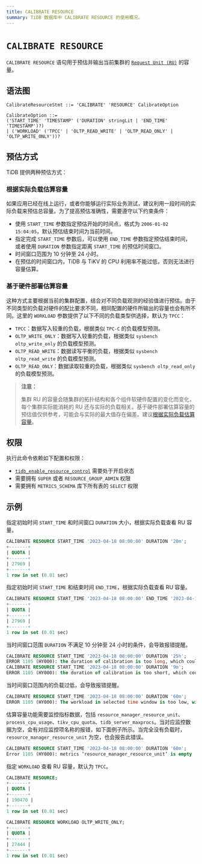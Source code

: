 ```yaml
---
title: CALIBRATE RESOURCE
summary: TiDB 数据库中 CALIBRATE RESOURCE 的使用概况。
---
```


# `CALIBRATE RESOURCE`

`CALIBRATE RESOURCE` 语句用于预估并输出当前集群的 [`Request Unit (RU)`](/tidb-resource-control.md#什么是-request-unit-ru) 的容量。

## 语法图

```ebnf+diagram
CalibrateResourceStmt ::= 'CALIBRATE' 'RESOURCE' CalibrateOption

CalibrateOption ::=
('START_TIME' 'TIMESTAMP' ('DURATION' stringLit | 'END_TIME' 'TIMESTAMP')?)
| ('WORKLOAD' ('TPCC' | 'OLTP_READ_WRITE' | 'OLTP_READ_ONLY' | 'OLTP_WRITE_ONLY'))?

```

## 预估方式

TiDB 提供两种预估方式：

### 根据实际负载估算容量

如果应用已经在线上运行，或者你能够运行实际业务测试，建议利用一段时间的实际负载来预估总容量。为了提高预估准确性，需要遵守以下约束条件：

- 使用 `START_TIME` 参数指定预估开始的时间点，格式为 `2006-01-02 15:04:05`，默认预估结束时间为当前时间。
- 指定完成 `START_TIME` 参数后，可以使用 `END_TIME` 参数指定预估结束时间，或者使用 `DURATION` 参数指定距离 `START_TIME` 的预估时间窗口。
- 时间窗口范围为 10 分钟至 24 小时。
- 在预估的时间窗口内，TiDB 与 TiKV 的 CPU 利用率不能过低，否则无法进行容量估算。

### 基于硬件部署估算容量

这种方式主要根据当前的集群配置，结合对不同负载观测的经验值进行预估。由于不同类型的负载对硬件的配比要求不同，相同配置的硬件所输出的容量也会有所不同。这里的 `WORKLOAD` 参数提供了以下不同的负载类型供选择，默认为 `TPCC`：

- `TPCC`：数据写入较重的负载，根据类似 `TPC-C` 的负载模型预测。
- `OLTP_WRITE_ONLY`：数据写入较重的负载，根据类似 `sysbench oltp_write_only` 的负载模型预测。
- `OLTP_READ_WRITE`：数据读写平衡的负载，根据类似 `sysbench oltp_read_write` 的负载模型预测。
- `OLTP_READ_ONLY`：数据读取较重的负载，根据类似 `sysbench oltp_read_only` 的负载模型预测。

> **注意：**
>
> 集群 RU 的容量会随集群的拓扑结构和各个组件软硬件配置的变化而变化，每个集群实际能消耗的 RU 还与实际的负载相关。基于硬件部署估算容量的预估值仅供参考，可能会与实际的最大值存在偏差。建议[根据实际负载估算容量](#根据实际负载估算容量)。

## 权限

执行此命令依赖如下配置和权限：

- [`tidb_enable_resource_control`](/system-variables.md#tidb_enable_resource_control-从-v660-版本开始引入) 需要处于开启状态
- 需要拥有 `SUPER` 或者 `RESOURCE_GROUP_ADMIN` 权限
- 需要拥有 `METRICS_SCHEMA` 库下所有表的 `SELECT` 权限

## 示例

指定初始时间 `START_TIME` 和时间窗口 `DURATION` 大小，根据实际负载查看 RU 容量。

```sql
CALIBRATE RESOURCE START_TIME '2023-04-18 08:00:00' DURATION '20m';
+-------+
| QUOTA |
+-------+
| 27969 |
+-------+
1 row in set (0.01 sec)
```

指定初始时间 `START_TIME` 和结束时间 `END_TIME`，根据实际负载查看 RU 容量。

```sql
CALIBRATE RESOURCE START_TIME '2023-04-18 08:00:00' END_TIME '2023-04-18 08:20:00';
+-------+
| QUOTA |
+-------+
| 27969 |
+-------+
1 row in set (0.01 sec)
```

当时间窗口范围 `DURATION` 不满足 10 分钟至 24 小时的条件，会导致报错提醒。

```sql
CALIBRATE RESOURCE START_TIME '2023-04-18 08:00:00' DURATION '25h';
ERROR 1105 (HY000): the duration of calibration is too long, which could lead to inaccurate output. Please make the duration between 10m0s and 24h0m0s
CALIBRATE RESOURCE START_TIME '2023-04-18 08:00:00' DURATION '9m';
ERROR 1105 (HY000): the duration of calibration is too short, which could lead to inaccurate output. Please make the duration between 10m0s and 24h0m0s
```

当时间窗口范围内的负载过低，会导致报错提醒。

```sql
CALIBRATE RESOURCE START_TIME '2023-04-18 08:00:00' DURATION '60m';
ERROR 1105 (HY000): The workload in selected time window is too low, with which TiDB is unable to reach a capacity estimation; please select another time window with higher workload, or calibrate resource by hardware instead
```

估算容量功能需要监控指标数据，包括 `resource_manager_resource_unit`、`process_cpu_usage`、`tikv_cpu_quota`、`tidb_server_maxprocs`。当对应监控数据为空，会有对应监控项名称的报错，如下面例子所示。当完全没有负载时，`resource_manager_resource_unit` 为空，也会报告此错误。

```sql
CALIBRATE RESOURCE START_TIME '2023-04-18 08:00:00' DURATION '60m';
Error 1105 (HY000): metrics ‘resource_manager_resource_unit’ is empty
```

指定 `WORKLOAD` 查看 RU 容量，默认为 `TPCC`。

```sql
CALIBRATE RESOURCE;
+-------+
| QUOTA |
+-------+
| 190470 |
+-------+
1 row in set (0.01 sec)

CALIBRATE RESOURCE WORKLOAD OLTP_WRITE_ONLY;
+-------+
| QUOTA |
+-------+
| 27444 |
+-------+
1 row in set (0.01 sec)
```